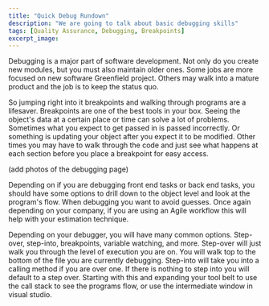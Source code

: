 ```yaml
---
title: "Quick Debug Rundown"
description: "We are going to talk about basic debugging skills"
tags: [Quality Assurance, Debugging, Breakpoints]
excerpt_image: 
---
```


Debugging is a major part of software development. Not only do you create new modules, but you must also maintain older ones. Some jobs are more focused on new software Greenfield project. Others may walk into a mature product and the job is to keep the status quo. 

So jumping right into it breakpoints and walking through programs are a lifesaver. Breakpoints are one of the best tools in your box. Seeing the object's data at a certain place or time can solve a lot of problems. Sometimes what you expect to get passed in is passed incorrectly. Or something is updating your object after you expect it to be modified. Other times you may have to walk through the code and just see what happens at each section before you place a breakpoint for easy access.

(add photos of the debugging page)

Depending on if you are debugging front end tasks or back end tasks, you should have some options to drill down to the object level and look at the program's flow. When debugging you want to avoid guesses. Once again depending on your company, if you are using an Agile workflow this will help with your estimation technique.

Depending on your debugger, you will have many common options. Step-over, step-into, breakpoints, variable watching, and more. Step-over will just walk you through the level of execution you are on. You will walk top to the bottom of the file you are currently debugging. Step-into will take you into a calling method if you are over one. If there is nothing to step into you will default to a step over. Starting with this and expanding your tool belt to use the call stack to see the programs flow, or use the intermediate window in visual studio. 
